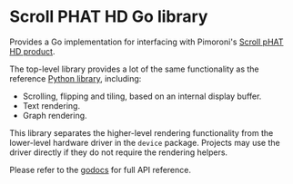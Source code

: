 # Scroll PHAT HD Go library

Provides a Go implementation for interfacing with Pimoroni's [Scroll pHAT HD product](https://shop.pimoroni.com/products/scroll-phat-hd).

The top-level library provides a lot of the same functionality as the reference [Python library](http://docs.pimoroni.com/scrollphathd/), including:

* Scrolling, flipping and tiling, based on an internal display buffer.
* Text rendering.
* Graph rendering.

This library separates the higher-level rendering functionality from the lower-level hardware driver in the `device` package. Projects may use the driver directly if they do not require the rendering helpers.

Please refer to the [godocs](https://godoc.org/github.com/tomnz/scroll-phat-hd-go) for full API reference.